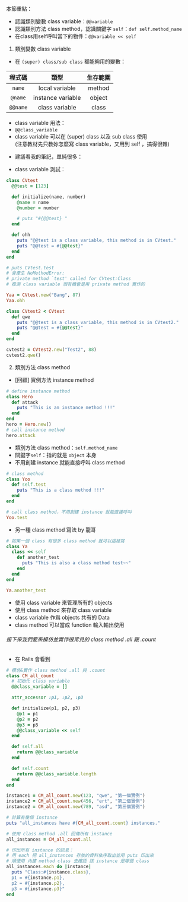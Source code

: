 本節重點：  
* 認識類別變數 class variable：`@@variable`  
* 認識類別方法 class method，認識關鍵字 `self`：`def self.method_name`  
* 在class用self呼叫當下的物件：`@@variable << self`

1. 類別變數 class variable
<!-- 龍哥沒特別講 class variable，有講 class method -->
* 在 `(super) class/sub class` 都能夠用的變數：

| 程式碼  |        類型       |     生存範圍|
| :-: | :-: | :-: |  
|`name`  |  local variable   |   method  |
|`@name` |  instance variable |  object  |
|`@@name`|  class variable    |  class  |

* class variable 用法：
* `@@class_variable`
* class variable 可以在 (super) class 以及 sub class 使用  
(注意教材先只教妳怎麼寫 class variable，又用到 self ，搞得很雜)
- 建議看我的筆記，單純很多：

* class variable 測試：  

```rb
class CVtest
  @@test = [123]

  def initialize(name, number)
    @name = name
    @number = number

    # puts "#{@@test} "
  end

  def ohh
    puts "@@test is a class variable, this method is in CVtest."
    puts "@@test = #{@@test}"
  end
end

# puts CVtest.test
# 會產生 NoMethodError:
# private method `test' called for CVtest:Class
# 推測 class variable 很有機會是用 private method 實作的

Yaa = CVtest.new("Bang", 87)
Yaa.ohh

class CVtest2 < CVtest
  def qwe
    puts "@@test is a class variable, this method is in CVtest2."
    puts "@@test = #{@@test}"
  end
end

cvtest2 = CVtest2.new("Test2", 88)
cvtest2.qwe()
```

2. 類別方法 class method
* [回顧] 實例方法 instance method

```rb
# define instance method
class Hero
  def attack
    puts "This is an instance method !!!"
  end
end
hero = Hero.new()
# call instance method
hero.attack
```

* 類別方法 class method：`self.method_name`  
* 關鍵字`self`：指的就是 `object` 本身
* 不用創建 instance 就能直接呼叫 class method

```rb
# class method
class Yoo
  def self.test
    puts "This is a class method !!!"
  end
end

# call class method，不用創建 instance 就能直接呼叫
Yoo.test
```

* 另一種 class method 寫法 by 龍哥

```rb
# 如果一個 class 有很多 class method 就可以這樣寫
class Ya
  class << self
    def another_test
      puts "This is also a class method test~~"
    end
  end
end

Ya.another_test
```

* 使用 class variable 來管理所有的 objects
* 使用 class method 來存取 class variable
* class variable 作爲 objects 共有的 Data
* class method 可以當成 function 輸入輸出使用

###### 接下來我們要來模仿並實作很常見的 class method .all 跟 .count
* 在 Rails 會看到

```rb
# 模仿&實作 class method .all 與 .count
class CM_all_count
  # 初始化 class variable
  @@class_variable = []

  attr_accessor :p1, :p2, :p3

  def initialize(p1, p2, p3)
    @p1 = p1
    @p2 = p2
    @p3 = p3
    @@class_variable << self
  end

  def self.all
    return @@class_variable
  end

  def self.count
    return @@class_variable.length
  end
end

instance1 = CM_all_count.new(123, "qwe", "第一個實例")
instance2 = CM_all_count.new(456, "ert", "第二個實例")
instance2 = CM_all_count.new(789, "asd", "第三個實例")

# 計算有幾個 instance
puts "all_instances have #{CM_all_count.count} instances."

# 使用 class method .all 回傳所有 instance
all_instances = CM_all_count.all

# 印出所有 instance 的訊息：
# 用 each 把 all_instances 存放的資料依序取出並用 puts 印出來
# 順便用 內建 method class 去確認 該 instance 是哪個 class
all_instances.each do |instance|
  puts "Class:#{instance.class},
  p1 = #{instance.p1},
  p2 = #{instance.p2},
  p3 = #{instance.p3}"
end
```
